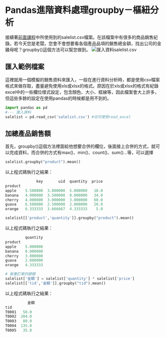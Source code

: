 # Pandas進階資料處理groupby－樞紐分析


接續著[前面課程](/classification/python_foundation/42)中所使用到的salelist.csv檔案。在該檔案中有很多的商品銷售紀錄。若今天您是老闆，您會不會想要看各個產品品項的銷售總金額，找出公司的金雞母呢？groupby()這個方法可以幫您做到。
![匯入資料salelist.csv](https://i.imgur.com/ASgSxtp.png)


## 匯入範例檔案
這裡就用一個模擬的銷售資料來匯入，一般在進行資料分析時，都是使用csv檔案格式來做存取，盡量避免使用xls或xlsx的格式。原因在於xls或xlsx的格式有紀錄excel中的一些欄位樣式設定，包含顏色、大小、框線等，因此檔案會大上許多，但這些多餘的設定在使用pandas的時候都是用不到的。
```python
import pandas as pd
#--- 匯入資料
salelist = pd.read_csv('salelist.csv') #也可使用read_excel
```

## 加總產品銷售額
首先，groupby()這個方法裡面給他想要合併的欄位，後面接上合併的方式，就可以完成資料，而合併的方式有max()、min()、count()、sum()...等，可以選擇
```python
salelist.groupby("product").mean()
```
以上程式碼執行之結果：
```python
              key       uid  quantity  price
product                                     
apple    5.500000  3.000000  5.000000   10.0
banana   4.000000  3.500000  8.000000   34.0
cherry   4.000000  3.000000  3.000000   60.0
guava    6.500000  2.500000  2.000000   20.0
orange   6.333333  3.666667  4.333333    5.0
```

```python
salelist[['product','quantity']].groupby("product").mean()
```
以上程式碼執行之結果：
```python
         quantity
product          
apple    5.000000
banana   8.000000
cherry   3.000000
guava    2.000000
orange   4.333333
```

```python
# 每筆訂單的總額
salelist['金額'] = salelist['quantity'] * salelist['price']
salelist[['tid','金額']].groupby("tid").mean()
```
以上程式碼執行之結果：
```python
          金額
tid         
T0001   50.0
T0002  204.0
T0003   80.0
T0004  135.0
T0005   35.0
```
